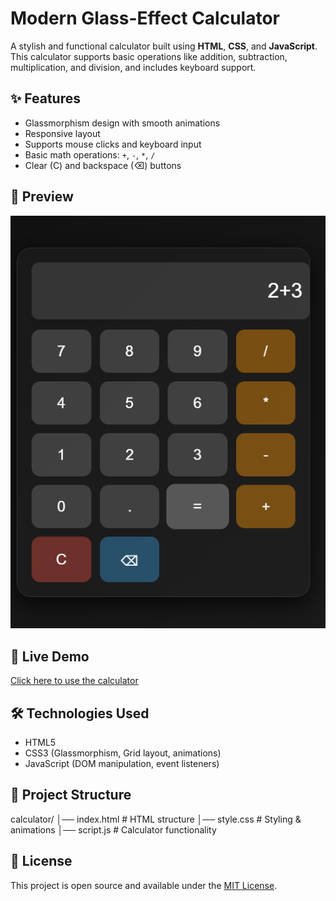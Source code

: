 # Modern Glass-Effect Calculator

A stylish and functional calculator built using **HTML**, **CSS**, and **JavaScript**.  
This calculator supports basic operations like addition, subtraction, multiplication, and division, and includes keyboard support.

## ✨ Features
- Glassmorphism design with smooth animations  
- Responsive layout  
- Supports mouse clicks and keyboard input  
- Basic math operations: `+`, `-`, `*`, `/`  
- Clear (C) and backspace (⌫) buttons  

## 📸 Preview
![Calculator Screenshot](preview.png) <!-- optional if you add a screenshot -->

## 🚀 Live Demo
[Click here to use the calculator](https://Sneha-Padma.github.io/OIBSIP/calculator/)

## 🛠️ Technologies Used
- HTML5  
- CSS3 (Glassmorphism, Grid layout, animations)  
- JavaScript (DOM manipulation, event listeners)

## 📂 Project Structure
calculator/
│── index.html # HTML structure
│── style.css # Styling & animations
│── script.js # Calculator functionality


## 📜 License
This project is open source and available under the [MIT License](../LICENSE).
